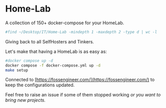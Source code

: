 # Home-Lab

A collection of 150+ docker-compose for your HomeLab. 

```sh
#find ~/Desktop/IT/Home-Lab -mindepth 1 -maxdepth 2 -type d | wc -l
```

Giving back to all SelfHosters and Tinkers.

Let's make that having a HomeLab is as easy as:

```sh
#docker compose up -d
docker compose -f docker-compose.yml up -d
make setup
```

Connected to [https://fossengineer.com/](https://fossengineer.com/) to keep the configurations updated.

Feel free to raise an issue if some of them stopped working *or you want to bring new projects.*